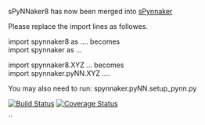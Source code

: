 sPyNNaker8 has now been merged into [sPynnaker](https://github.com/SpiNNakerManchester/sPyNNaker)


Please replace the import lines as followes.

import spynnaker8 as ....
becomes  
import spynnaker as ...

import spynnaker8.XYZ ...
becomes  
import spynnaker.pyNN.XYZ ....

You may also need to run:
    spynnaker.pyNN.setup_pynn.py

[![Build Status](https://travis-ci.org/SpiNNakerManchester/sPyNNaker8.svg?branch=master)](https://travis-ci.org/SpiNNakerManchester/sPyNNaker8)
[![Coverage Status](https://coveralls.io/repos/github/SpiNNakerManchester/sPyNNaker8/badge.svg?branch=master)](https://coveralls.io/github/SpiNNakerManchester/sPyNNaker8?branch=master)



``